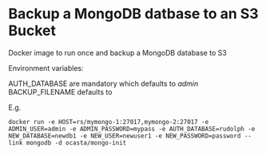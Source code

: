 # Backup a MongoDB datbase to an S3 Bucket

Docker image to run once and backup a MongoDB database to S3

Environment variables:


AUTH_DATABASE are mandatory which defaults to *admin*
BACKUP_FILENAME defaults to  

E.g.

    docker run -e HOST=rs/mymongo-1:27017,mymongo-2:27017 -e ADMIN_USER=admin -e ADMIN_PASSWORD=mypass -e AUTH_DATABASE=rudolph -e NEW_DATABASE=newdb1 -e NEW_USER=newuser1 -e NEW_PASSWORD=password --link mongodb -d ocasta/mongo-init

